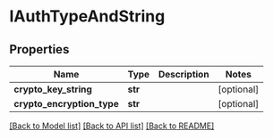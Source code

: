 # IAuthTypeAndString

## Properties
Name | Type | Description | Notes
------------ | ------------- | ------------- | -------------
**crypto_key_string** | **str** |  | [optional] 
**crypto_encryption_type** | **str** |  | [optional] 

[[Back to Model list]](../README.md#documentation-for-models) [[Back to API list]](../README.md#documentation-for-api-endpoints) [[Back to README]](../README.md)


